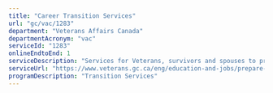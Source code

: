 ```yaml
---
title: "Career Transition Services"
url: "gc/vac/1283"
department: "Veterans Affairs Canada"
departmentAcronym: "vac"
serviceId: "1283"
onlineEndtoEnd: 1
serviceDescription: "Services for Veterans, survivors and spouses to provide them with the knowledge and skills necessary to achieve their civilian career goals."
serviceUrl: "https://www.veterans.gc.ca/eng/education-and-jobs/prepare-to-release/career-transition-services"
programDescription: "Transition Services"
---
```


